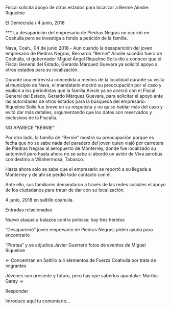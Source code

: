 Fiscal solicita apoyo de otros estados para localizar a Bernie Ainslie: Riquelme

El Demócrata / 4 junio, 2018

*** La desaparición del empresario de Piedras Negras no ocurrió en Coahuila pero se investiga a fondo a petición de la familia.

Nava, Coah., 04 de junio 2018.- Aun cuando la desaparición del joven empresario de Piedras Negras, Bernardo “Bernie” Ainslie sucedió fuera de Coahuila, el gobernador Miguel Ángel Riquelme Solís dio a conocer que el Fiscal General del Estado, Gerardo Márquez Guevara ya solicitó apoyo a otros estados para su localización.

Durante una entrevista concedida a medios de la localidad durante su visita al municipio de Nava, el mandatario mostró su preocupación por el caso y explicó a los periodistas que la familia Ainsle ya se acercó con el Fiscal General del Estado, Gerardo Márquez Guevara, para solicitar el apoyo ante las autoridades de otros estados para la búsqueda del empresario.
Riquelme Solís fue breve en su respuesta y no quiso hablar más del caso y evitó dar más detalles, argumentando que los datos son reservados y exclusivos de la Fiscalía.

NO APARECE “BERNIE”

Por otro lado, la familia de “Bernie” mostró su preocupación porque es fecha que no se sabe nada del paradero del joven quien viajó por carretera de Piedras Negras al aeropuerto de Monterrey, donde fue localizado su automóvil pero hasta ahora no se sabe si abordó un avión de Viva aerobús con destino a Villahermosa, Tabasco.

Hasta ahora solo se sabe que el empresario se reportó a su llegada a Monterrey y de ahí se perdió todo contacto con él.

Ante ello, sus familiares demandaron a través de las redes sociales el apoyo de los ciudadanos para tratar de dar con su localización.

4 junio, 2018 en saltillo coahuila.

Entradas relacionadas

Nuevo ataque a balazos contra policías: hay tres heridos

“Desapareció” joven empresario de Piedras Negras; piden ayuda para encontrarlo

“Piratea” y se adjudica Javier Guerrero fotos de eventos de Miguel Riquelme

← Concentran en Saltillo a 4 elementos de Fuerza Coahuila por trata de migrantes

Jóvenes son presente y futuro, pero hay que saberlos apuntalar: Martha Garay →

Responder

Introduce aquí tu comentario...
